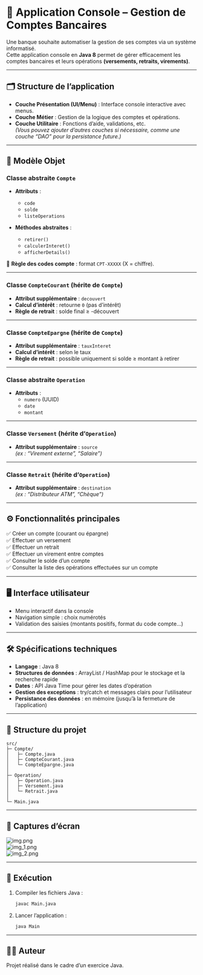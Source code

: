 # 🏦 Application Console – Gestion de Comptes Bancaires

Une banque souhaite automatiser la gestion de ses comptes via un système informatisé.  
Cette application console en **Java 8** permet de gérer efficacement les comptes bancaires et leurs opérations **(versements, retraits, virements)**.

---

## 🗂️ Structure de l’application

- **Couche Présentation (UI/Menu)** : Interface console interactive avec menus.
- **Couche Métier** : Gestion de la logique des comptes et opérations.
- **Couche Utilitaire** : Fonctions d’aide, validations, etc.  
  *(Vous pouvez ajouter d’autres couches si nécessaire, comme une couche “DAO” pour la persistance future.)*

---

## 🧩 Modèle Objet

### Classe abstraite `Compte`
- **Attributs** :
    - `code`
    - `solde`
    - `listeOperations`

- **Méthodes abstraites** :
    - `retirer()`
    - `calculerInteret()`
    - `afficherDetails()`

🔹 **Règle des codes compte** : format `CPT-XXXXX` (X = chiffre).

---

### Classe `CompteCourant` (hérite de `Compte`)
- **Attribut supplémentaire** : `decouvert`
- **Calcul d’intérêt** : retourne `0` (pas d’intérêt)
- **Règle de retrait** : solde final ≥ -découvert

---

### Classe `CompteEpargne` (hérite de `Compte`)
- **Attribut supplémentaire** : `tauxInteret`
- **Calcul d’intérêt** : selon le taux
- **Règle de retrait** : possible uniquement si solde ≥ montant à retirer

---

### Classe abstraite `Operation`
- **Attributs** :
    - `numero` (UUID)
    - `date`
    - `montant`

---

### Classe `Versement` (hérite d’`Operation`)
- **Attribut supplémentaire** : `source`  
  *(ex : “Virement externe”, “Salaire”)*

---

### Classe `Retrait` (hérite d’`Operation`)
- **Attribut supplémentaire** : `destination`  
  *(ex : “Distributeur ATM”, “Chèque”)*

---

## ⚙️ Fonctionnalités principales

✅ Créer un compte (courant ou épargne)  
✅ Effectuer un versement  
✅ Effectuer un retrait  
✅ Effectuer un virement entre comptes  
✅ Consulter le solde d’un compte  
✅ Consulter la liste des opérations effectuées sur un compte

---

## 🖥️ Interface utilisateur

- Menu interactif dans la console
- Navigation simple : choix numérotés
- Validation des saisies (montants positifs, format du code compte…)

---

## 🛠️ Spécifications techniques

- **Langage** : Java 8
- **Structures de données** : ArrayList / HashMap pour le stockage et la recherche rapide
- **Dates** : API Java Time pour gérer les dates d’opération
- **Gestion des exceptions** : try/catch et messages clairs pour l’utilisateur
- **Persistance des données** : en mémoire (jusqu’à la fermeture de l’application)

---

## 📂 Structure du projet

```
src/
├─ Compte/
│   ├─ Compte.java
│   ├─ CompteCourant.java
│   └─ CompteEpargne.java
│
├─ Operation/
│   ├─ Operation.java
│   ├─ Versement.java
│   └─ Retrait.java
│
└─ Main.java
```

---

## 📸 Captures d’écran

![img.png](img.png)  
![img_1.png](img_1.png)  
![img_2.png](img_2.png)

---

## 🚀 Exécution

1. Compiler les fichiers Java :
   ```bash
   javac Main.java
   ```

2. Lancer l’application :
   ```bash
   java Main
   ```

---

## 👨‍💻 Auteur

Projet réalisé dans le cadre d’un exercice Java.  
